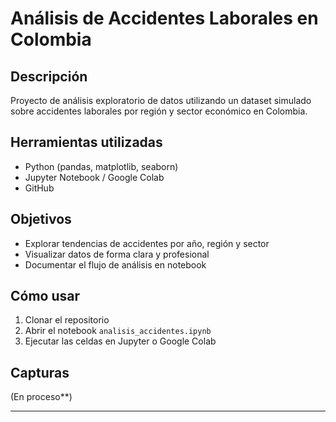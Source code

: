 # Análisis de Accidentes Laborales en Colombia

## Descripción
Proyecto de análisis exploratorio de datos utilizando un dataset simulado sobre accidentes laborales por región y sector económico en Colombia.

## Herramientas utilizadas
- Python (pandas, matplotlib, seaborn)
- Jupyter Notebook / Google Colab
- GitHub

## Objetivos
- Explorar tendencias de accidentes por año, región y sector
- Visualizar datos de forma clara y profesional
- Documentar el flujo de análisis en notebook

## Cómo usar
1. Clonar el repositorio
2. Abrir el notebook `analisis_accidentes.ipynb`
3. Ejecutar las celdas en Jupyter o Google Colab

## Capturas
(En proceso**)

---
